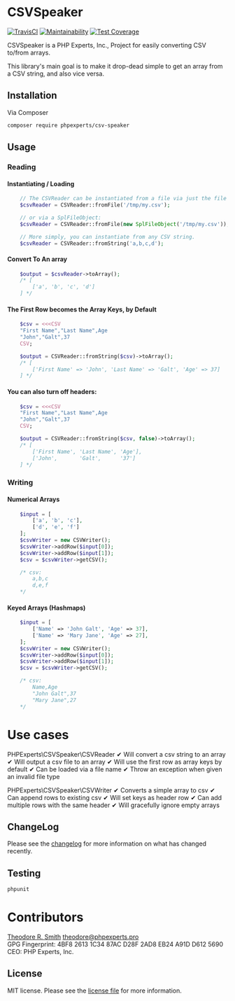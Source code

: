 # CSVSpeaker

[![TravisCI](https://travis-ci.org/phpexpertsinc/CSVSpeaker.svg?branch=master)](https://travis-ci.org/phpexpertsinc/CSVSpeaker)
[![Maintainability](https://api.codeclimate.com/v1/badges/78f849d7bdcca99eb720/maintainability)](https://codeclimate.com/github/phpexpertsinc/CSVSpeaker/maintainability)
[![Test Coverage](https://api.codeclimate.com/v1/badges/78f849d7bdcca99eb720/test_coverage)](https://codeclimate.com/github/phpexpertsinc/CSVSpeaker/test_coverage)

CSVSpeaker is a PHP Experts, Inc., Project for easily converting CSV to/from arrays.

This library's main goal is to make it drop-dead simple to get an array from a CSV string,
and also vice versa.

## Installation

Via Composer

```bash
composer require phpexperts/csv-speaker
```

## Usage

### Reading

#### Instantiating / Loading
```php
    // The CSVReader can be instantiated from a file via just the file's filename:
    $csvReader = CSVReader::fromFile('/tmp/my.csv');

    // or via a SplFileObject:
    $csvReader = CSVReader::fromFile(new SplFileObject('/tmp/my.csv'));

    // More simply, you can instantiate from any CSV string.
    $csvReader = CSVReader::fromString('a,b,c,d');
```

#### Convert To An array
```php
    $output = $csvReader->toArray();
    /* [
        ['a', 'b', 'c', 'd']
    ] */
```

#### The First Row becomes the Array Keys, by Default
```php
    $csv = <<<CSV
    "First Name","Last Name",Age
    "John","Galt",37
    CSV;

    $output = CSVReader::fromString($csv)->toArray();
    /* [
        ['First Name' => 'John', 'Last Name' => 'Galt', 'Age' => 37]
    ] */
```

#### You can also turn off headers:
```php
    $csv = <<<CSV
    "First Name","Last Name",Age
    "John","Galt",37
    CSV;

    $output = CSVReader::fromString($csv, false)->toArray();
    /* [
        ['First Name', 'Last Name', 'Age'],
        ['John',       'Galt',      '37']
    ] */
```

### Writing

#### Numerical Arrays
```php
    $input = [
        ['a', 'b', 'c'],
        ['d', 'e', 'f']
    ];
    $csvWriter = new CSVWriter();
    $csvWriter->addRow($input[0]);
    $csvWriter->addRow($input[1]);
    $csv = $csvWriter->getCSV();

    /* csv:
        a,b,c
        d,e,f
    */
```

#### Keyed Arrays (Hashmaps)
```php
    $input = [
        ['Name' => 'John Galt', 'Age' => 37],
        ['Name' => 'Mary Jane', 'Age' => 27],
    ];
    $csvWriter = new CSVWriter();
    $csvWriter->addRow($input[0]);
    $csvWriter->addRow($input[1]);
    $csv = $csvWriter->getCSV();

    /* csv:
        Name,Age
        "John Galt",37
        "Mary Jane",27
    */
```

# Use cases

PHPExperts\CSVSpeaker\CSVReader
 ✔ Will convert a csv string to an array
 ✔ Will output a csv file to an array
 ✔ Will use the first row as array keys by default
 ✔ Can be loaded via a file name
 ✔ Throw an exception when given an invalid file type

PHPExperts\CSVSpeaker\CSVWriter
 ✔ Converts a simple array to csv
 ✔ Can append rows to existing csv
 ✔ Will set keys as header row
 ✔ Can add multiple rows with the same header
 ✔ Will gracefully ignore empty arrays


## ChangeLog

Please see the [changelog](CHANGELOG.md) for more information on what has changed recently.

## Testing

```bash
phpunit
```

# Contributors

[Theodore R. Smith](https://www.phpexperts.pro/]) <theodore@phpexperts.pro>  
GPG Fingerprint: 4BF8 2613 1C34 87AC D28F  2AD8 EB24 A91D D612 5690  
CEO: PHP Experts, Inc.

## License

MIT license. Please see the [license file](LICENSE) for more information.

